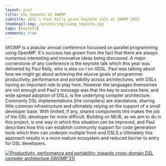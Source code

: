 ```yaml
---
layout: post
title: DSL keynote at IWOMP
subtitle: xDSL's Paul Kelly gives keynote talk at IWOMP 2021
thumbnail-img: /assets/img/iwomp_keynote.jpg
tags: [keynote]
comments: true
---
```


IWOMP is a popular annual conference focussed on parallel programming using OpenMP. It's success has grown from the fact that there are always numerous interesting and innovative ideas being discussed. A major cornerstone of any conference is the keynote talk which this year was delivered by Paul Kelly, who is also co-I on XDSL. Paul was talking about how we might go about achieving the elusive goals of programmer productivity, performance and portability across architectures, with DSLs having an important role to play here. However the languages themselves are not enough and Paul's message was that the key to success here, and wide spread adoption of DSLs, is the underlying compiler architecture. Commonly DSL implementations (the compilers) are standalone, sharing little common infrastructure and ultimately relying on the support of a small developer base. With limited, if any, shared components this makes the job of the DSL developer far more difficult. Building on MLIR, as we aim to do in this project, is one way in which this situation can be improved, and Paul describes how this can establish community support for code generation tools which then can underpin multiple front-end DSLS.s Ultimately this approach results in a more mature ecosystem and reduced barrier to entry for DSL developers.

[![Productivity, performance and portability: towards cross-domain DSL compiler architecture (IWOMP'21)](http://img.youtube.com/vi/b0SYsG0-od4/0.jpg)](http://www.youtube.com/watch?v=b0SYsG0-od4 "Productivity, performance and portability: towards cross-domain DSL compiler architecture (IWOMP'21)")
